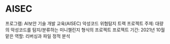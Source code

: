 # AISEC
프로그램: AI보안 기술 개발 교육(AISEC) 악성코드 위협탐지 트랙
프로젝트 주제: 대량의 악성코드를 탐지/분류하는 미니챌린지 형식의 프로젝트
프로젝트 기간: 2021년 10월
맡은 역할: 리버싱과 파일 정적 분석
